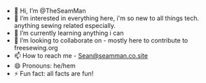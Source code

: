 - 👋 Hi, I’m @TheSeamMan
- 👀 I’m interested in everything here, i'm so new to all things tech. anything sewing related especially.
- 🌱 I’m currently learning anything i can 
- 💞️ I’m looking to collaborate on - mostly here to contribute to freesewing.org
- 📫 How to reach me - Sean@seamman.co.site  
- 😄 Pronouns: he/hem
- ⚡ Fun fact: all facts are fun!

<!---
TheSeamMan/TheSeamMan is a ✨ special ✨ repository because its `README.md` (this file) appears on your GitHub profile.
You can click the Preview link to take a look at your changes.
--->
